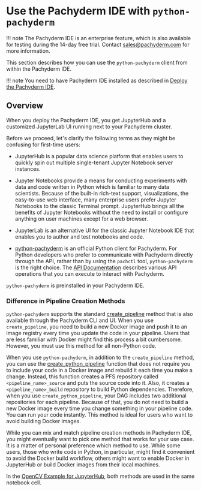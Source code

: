 # Use the Pachyderm IDE with `python-pachyderm`

!!! note
    The Pachyderm IDE is an enterprise feature,
    which is also available for testing during
    the 14-day free trial.
    Contact sales@pachyderm.com for more information.

This section describes how you can use the `python-pachyderm`
client from within the Pachyderm IDE.

!!! note
    You need to have Pachyderm IDE installed as described in
    [Deploy the Pachyderm IDE](../../deploy-manage/deploy/deploy-pachyderm-ide.md).

## Overview

When you deploy the Pachyderm IDE, you get JupyterHub and
a customized JupyterLab UI running next to your Pachyderm
cluster.

Before we proceed, let's clarify the following terms
as they might be confusing for first-time users:

* JupyterHub is a popular data science platform that enables users
to quickly spin out multiple single-tenant Jupyter Notebook server instances.

* Jupyter Notebooks provide a means for conducting experiments with data and
code written in Python which is familiar to many data scientists. Because of
the built-in rich-text support, visualizations, the easy-to-use web interface,
many enterprise users prefer Jupyter Notebooks to the classic Terminal prompt.
JupyterHub brings all the benefits of Jupyter Notebooks without the need
to install or configure anything on user machines except for a web browser.

* JupyterLab is an alternative UI for the classic Jupyter Notebook IDE
that enables you to author and test notebooks and
code.

* [python-pachyderm](https://github.com/pachyderm/python-pachyderm) is an
official Python client for Pachyderm. For Python developers who prefer to
communicate with Pachyderm directly through the API, rather than by using
the `pachctl` tool, `python-pachyderm` is the right choice.
The [API Documentation](https://pachyderm.github.io/python-pachyderm/python_pachyderm.m.html)
describes various API operations that you can execute to interact with
Pachyderm.

`python-pachyderm` is preinstalled in your Pachyderm IDE.

### Difference in Pipeline Creation Methods

`python-pachyderm` supports the standard
[create_pipeline](https://pachyderm.github.io/python-pachyderm/python_pachyderm.m.html#python_pachyderm.Client.create_pipeline)
method that is
also available through the Pachyderm CLI and UI. When you use
`create_pipeline`, you need to build a new Docker image and push
it to an image registry every
time you update the code in your pipeline. Users that are less familiar
with Docker might find this process a bit cumbersome. However, you must
use this method for all non-Python code.

When you use `python-pachyderm`, in addition to the
`create_pipeline` method,
you can use the [create_python_pipeline](https://pachyderm.github.io/python-pachyderm/python_pachyderm.m.html#python_pachyderm.create_python_pipeline)
function that does not require
you to include your code in a Docker image and rebuild it each time you make
a change. Instead, this function creates a PFS repository
called `<pipeline_name>_source` and puts the source code into it. Also, it
creates a `<pipeline_name>_build` repository to build Python dependencies.
Therefore, when you use `create_python_pipeline`, your DAG includes two
additional repositories for each pipeline.
Because of that, you do not need
to build a new Docker image every time you change something in your
pipeline code. You can run your code instantly. This method is ideal for
users who want to avoid building Docker images.

While you can mix and match pipeline creation methods in Pachyderm IDE, you
might eventually want to pick one method that works for your use case. It is a
matter of personal preference which method to use. While some users, those
who write code in Python, in particular, might
find it convenient to avoid the Docker build workflow, others might want to
enable Docker in JupyterHub or build Docker images from their local machines.

In the [OpenCV Example for JupyterHub](https://github.com/pachyderm/python-pachyderm/tree/1.13.x/examples/opencv),
both methods are used in the same notebook cell.
